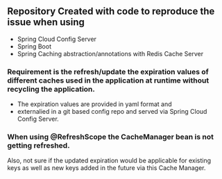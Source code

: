 ## Repository Created with code to reproduce the issue when using
* Spring Cloud Config Server
* Spring Boot
* Spring Caching abstraction/annotations with Redis Cache Server

### Requirement is the refresh/update the expiration values of different caches used in the application at runtime without recycling the application.
* The expiration values are provided in yaml format and 
* externalied in a git based config repo   and served via Spring Cloud Config Server.

### When using @RefreshScope the CacheManager bean is not getting refreshed.

Also, not sure if the updated expiration would be applicable for existing keys as well
as new keys added in the future via this Cache Manager.
